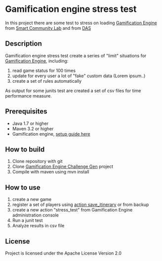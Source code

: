 # Gamification engine stress test

In this project there are some test to stress on loading [Gamification Engine](https://github.com/smartcommunitylab/smartcampus.gamification) from [Smart Community Lab](https://github.com/smartcommunitylab) and from [DAS](https://github.com/das-fbk)
 

## Description

Gamification engine stress test create a series of "limit" situations for [Gamification Engine](https://github.com/smartcommunitylab/smartcampus.gamification), including:

1. read game status for 100 times 
2. update for every user a lot of "fake" custom data (Lorem ipsum..)
3. create a set of rules automatically

As output for some junits test are created a set of csv files for time performance measure.


## Prerequisites 

* Java 1.7 or higher
* Maven 3.2 or higher
* Gamification engine, [setup guide here](https://github.com/smartcommunitylab/smartcampus.gamification/wiki/Setup)

## How to build

1. Clone repository with git
2. Clone [Gamification Engine Challenge Gen](https://github.com/das-fbk/game-engine.challenge-gen) project
3. Compile with maven using mvn install

## How to use

1. create a new game
2. register a set of players using [action save_itinerary](https://github.com/smartcommunitylab/smartcampus.gamification/wiki/Tutorial) or from backup 
3. create a new action "stress_test" from Gamification Engine administration console
4. Run a junit test
5. Analyze results in csv file

## License

Project is licensed under the Apache License Version 2.0


